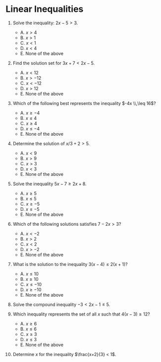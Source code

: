 # Linear Inequalities

1. Solve the inequality: $2x - 5 > 3$.
   - A. $x > 4$
   - B. $x > 1$
   - C. $x < 1$
   - D. $x < 4$
   - E. None of the above

2. Find the solution set for $3x + 7 < 2x - 5$.
   - A. $x < 12$
   - B. $x > -12$
   - C. $x < -12$
   - D. $x > 12$
   - E. None of the above

3. Which of the following best represents the inequality $-4x \\,\leq 16$?
   - A. $x \geq -4$
   - B. $x \leq 4$
   - C. $x \geq 4$
   - D. $x \leq -4$
   - E. None of the above

4. Determine the solution of $x/3 + 2 > 5$.
   - A. $x < 9$
   - B. $x > 9$
   - C. $x > 3$
   - D. $x < 3$
   - E. None of the above

5. Solve the inequality $5x - 7 \geq 2x + 8$.
   - A. $x \geq 5$
   - B. $x \leq 5$
   - C. $x \geq -5$
   - D. $x \leq -5$
   - E. None of the above

6. Which of the following solutions satisfies $7 - 2x > 3$?
   - A. $x < -2$
   - B. $x > 2$
   - C. $x < 2$
   - D. $x > -2$
   - E. None of the above

7. What is the solution to the inequality $3(x - 4) \leq 2(x + 1)$?
   - A. $x \leq 10$
   - B. $x \geq 10$
   - C. $x \leq -10$
   - D. $x \geq -10$
   - E. None of the above

8. Solve the compound inequality $-3 < 2x - 1 \leq 5$.

9. Which inequality represents the set of all $x$ such that $4(x - 3) \geq 12$?
   - A. $x \geq 6$
   - B. $x \leq 6$
   - C. $x \geq 3$
   - D. $x \leq 3$
   - E. None of the above

10. Determine $x$ for the inequality $\frac{x+2}{3} < 1$.
